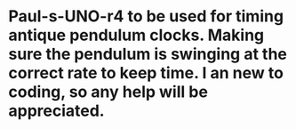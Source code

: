 # Paul-s-UNO-r4 to be used for timing antique pendulum clocks. Making sure the pendulum is swinging at the correct rate to keep time. I an new to coding, so any help will be appreciated. 
